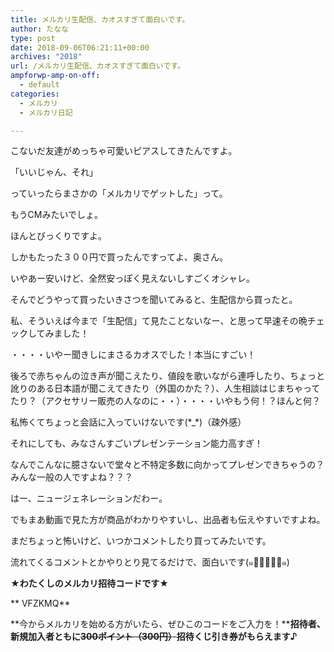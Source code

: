 ```yaml
---
title: メルカリ生配信、カオスすぎて面白いです。
author: たなな
type: post
date: 2018-09-06T06:21:11+00:00
archives: "2018"
url: /メルカリ生配信、カオスすぎて面白いです。
ampforwp-amp-on-off:
  - default
categories:
  - メルカリ
  - メルカリ日記

---
```

こないだ友達がめっちゃ可愛いピアスしてきたんですよ。

「いいじゃん、それ」

っていったらまさかの「メルカリでゲットした」って。

もうCMみたいでしょ。

ほんとびっくりですよ。

しかもたった３００円で買ったんですってよ、奥さん。

いやあー安いけど、全然安っぽく見えないしすごくオシャレ。

そんでどうやって買ったいきさつを聞いてみると、生配信から買ったと。

私、そういえば今まで「生配信」て見たことないなー、と思って早速その晩チェックしてみました！

・・・・いやー聞きしにまさるカオスでした！本当にすごい！

後ろで赤ちゃんの泣き声が聞こえたり、値段を歌いながら連呼したり、ちょっと訛りのある日本語が聞こえてきたり（外国のかた？）、人生相談はじまちゃってたり？（アクセサリー販売の人なのに・・）・・・・いやもう何！？ほんと何？

私怖くてちょっと会話に入っていけないです(\*_\*)（疎外感）

それにしても、みなさんすごいプレゼンテーション能力高すぎ！

なんでこんなに臆さないで堂々と不特定多数に向かってプレゼンできちゃうの？みんな一般の人ですよね？？？

はー、ニュージェネレーションだわー。

でもまあ動画で見た方が商品がわかりやすいし、出品者も伝えやすいですよね。

まだちょっと怖いけど、いつかコメントしたり買ってみたいです。

流れてくるコメントとかやりとり見てるだけで、面白いです(๑･̑◡･̑๑)

**★わたくしのメルカリ招待コードです★**

** VFZKMQ**

**今からメルカリを始める方がいたら、ぜひこのコードをご入力を！****招待者、新規加入者ともに<del>300ポイント（300円）</del>招待くじ引き券がもらえます♪**

&nbsp;

&nbsp;

&nbsp;

&nbsp;

&nbsp;
